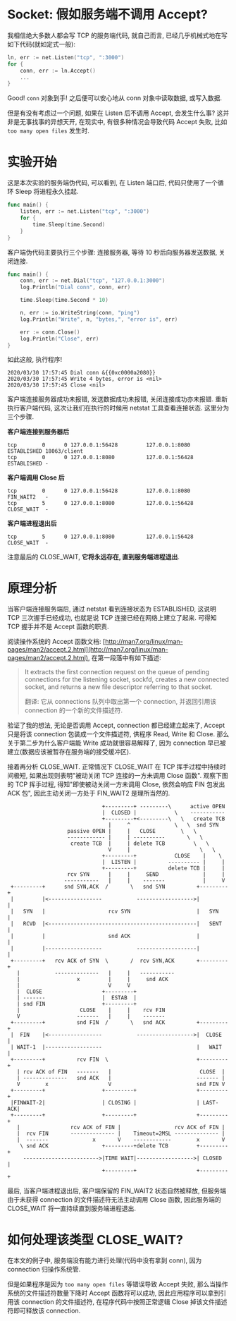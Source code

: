 # Socket: 假如服务端不调用 Accept?

我相信绝大多数人都会写 TCP 的服务端代码, 就自己而言, 已经几乎机械式地在写如下代码(就如定式一般):

```go
ln, err := net.Listen("tcp", ":3000")
for {
    conn, err := ln.Accept()
    ...
}
```

Good! `conn` 对象到手! 之后便可以安心地从 conn 对象中读取数据, 或写入数据.

但是有没有考虑过一个问题, 如果在 Listen 后不调用 Accept, 会发生什么事? 这并非是无事找事的异想天开, 在现实中, 有很多种情况会导致代码 Accept 失败, 比如 `too many open files` 发生时.

# 实验开始

这是本次实验的服务端伪代码, 可以看到, 在 Listen 端口后, 代码只使用了一个循环 Sleep 将进程永久挂起.

```go
func main() {
	listen, err := net.Listen("tcp", ":3000")
	for {
		time.Sleep(time.Second)
	}
}
```

客户端伪代码主要执行三个步骤: 连接服务器, 等待 10 秒后向服务器发送数据, 关闭连接.

```go
func main() {
	conn, err := net.Dial("tcp", "127.0.0.1:3000")
    log.Println("Dial conn", conn, err)

    time.Sleep(time.Second * 10)

	n, err := io.WriteString(conn, "ping")
	log.Println("Write", n, "bytes,", "error is", err)

    err := conn.Close()
    log.Println("Close", err)
}
```

如此这般, 执行程序!

```text
2020/03/30 17:57:45 Dial conn &{{0xc0000a2080}}
2020/03/30 17:57:45 Write 4 bytes, error is <nil>
2020/03/30 17:57:45 Close <nil>
```

客户端连接服务器成功未报错, 发送数据成功未报错, 关闭连接成功亦未报错. 重新执行客户端代码, 这次让我们在执行的时候用 netstat 工具查看连接状态. 这里分为三个步骤.

**客户端连接到服务器后**

```text
tcp        0      0 127.0.0.1:56428         127.0.0.1:8080          ESTABLISHED 18063/client
tcp        0      0 127.0.0.1:8080          127.0.0.1:56428         ESTABLISHED -
```

**客户端调用 Close 后**

```text
tcp        0      0 127.0.0.1:56428         127.0.0.1:8080          FIN_WAIT2   -
tcp        5      0 127.0.0.1:8080          127.0.0.1:56428         CLOSE_WAIT  -
```

**客户端进程退出后**

```text
tcp        5      0 127.0.0.1:8080          127.0.0.1:56428         CLOSE_WAIT  -
```

注意最后的 CLOSE_WAIT, **它将永远存在, 直到服务端进程退出**.

# 原理分析

当客户端连接服务端后, 通过 netstat 看到连接状态为 ESTABLISHED, 这说明 TCP 三次握手已经成功, 也就是说 TCP 连接已经在网络上建立了起来. 可得知 TCP 握手并不是 Accept 函数的职责.

阅读操作系统的 Accept 函数文档: [http://man7.org/linux/man-pages/man2/accept.2.html](http://man7.org/linux/man-pages/man2/accept.2.html), 在第一段落中有如下描述:

> It extracts the first connection request on the queue of pending connections for the listening socket, sockfd, creates a new connected socket, and returns a new file descriptor referring to that socket.
>
> 翻译: 它从 connections 队列中取出第一个 connection, 并返回引用该 connection 的一个新的文件描述符.

验证了我的想法, 无论是否调用 Accept, connection 都已经建立起来了, Accept 只是将该 connection 包装成一个文件描述符, 供程序 Read, Write 和 Close. 那么关于第二步为什么客户端能 Write 成功就很容易解释了, 因为 connection 早已被建立(数据应该被暂存在服务端的接受缓冲区).

接着再分析 CLOSE_WAIT. 正常情况下 CLOSE_WAIT 在 TCP 挥手过程中持续时间极短, 如果出现则表明"被动关闭 TCP 连接的一方未调用 Close 函数". 观察下图的 TCP 挥手过程, 得知"即使被动关闭一方未调用 Close, 依然会响应 FIN 包发出 ACK 包", 因此主动关闭一方处于 FIN_WAIT2 是理所当然的.

```text
                              +---------+ ---------\      active OPEN
                              |  CLOSED |            \    -----------
                              +---------+<---------\   \   create TCB
                                |     ^              \   \  snd SYN
                   passive OPEN |     |   CLOSE        \   \
                   ------------ |     | ----------       \   \
                    create TCB  |     | delete TCB         \   \
                                V     |                      \   \
                              +---------+            CLOSE    |    \
                              |  LISTEN |          ---------- |     |
                              +---------+          delete TCB |     |
                   rcv SYN      |     |     SEND              |     |
                  -----------   |     |    -------            |     V
 +---------+      snd SYN,ACK  /       \   snd SYN          +---------+
 |         |<-----------------           ------------------>|         |
 |   SYN   |                    rcv SYN                     |   SYN   |
 |   RCVD  |<-----------------------------------------------|   SENT  |
 |         |                    snd ACK                     |         |
 |         |------------------           -------------------|         |
 +---------+   rcv ACK of SYN  \       /  rcv SYN,ACK       +---------+
   |           --------------   |     |   -----------
   |                  x         |     |     snd ACK
   |                            V     V
   |  CLOSE                   +---------+
   | -------                  |  ESTAB  |
   | snd FIN                  +---------+
   |                   CLOSE    |     |    rcv FIN
   V                  -------   |     |    -------
 +---------+          snd FIN  /       \   snd ACK          +---------+
 |  FIN    |<-----------------           ------------------>|  CLOSE  |
 | WAIT-1  |------------------                              |   WAIT  |
 +---------+          rcv FIN  \                            +---------+
   | rcv ACK of FIN   -------   |                            CLOSE  |
   | --------------   snd ACK   |                           ------- |
   V        x                   V                           snd FIN V
 +---------+                  +---------+                   +---------+
 |FINWAIT-2|                  | CLOSING |                   | LAST-ACK|
 +---------+                  +---------+                   +---------+
   |                rcv ACK of FIN |                 rcv ACK of FIN |
   |  rcv FIN       -------------- |    Timeout=2MSL -------------- |
   |  -------              x       V    ------------        x       V
    \ snd ACK                 +---------+delete TCB         +---------+
     ------------------------>|TIME WAIT|------------------>| CLOSED  |
                              +---------+                   +---------+
```

最后, 当客户端进程退出后, 客户端保留的 FIN_WAIT2 状态自然被释放, 但服务端由于未获得 connection 的文件描述符无法主动调用 Close 函数, 因此服务端的 CLOSE_WAIT 将一直持续直到服务端进程退出.

# 如何处理该类型 CLOSE_WAIT?

在本文的例子中, 服务端没有能力进行处理(代码中没有拿到 conn), 因为 connection 归操作系统管.

但是如果程序是因为 `too many open files` 等错误导致 Accept 失败, 那么当操作系统的文件描述符数量下降时 Accept 函数将可以成功, 因此应用程序可以拿到引用该 connection 的文件描述符, 在程序代码中按照正常逻辑 Close 掉该文件描述符即可释放该 connection.
